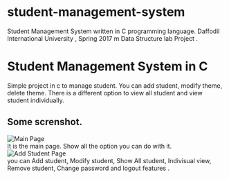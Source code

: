 # student-management-system

Student Management System written in C programming language. Daffodil International University , Spring 2017 m Data Structure lab Project . <br> 
<h1>Student Management System in C</h1>
<p>Simple project in c to manage student. You can add student, modify theme, delete theme. There is a different option to view all student and view student individually. 
</p>
<h2>Some screnshot.</h2>


![Main Page](<img width="768" alt="Screenshot 2023-12-07 221645" src="https://github.com/mayank-kumar8070/student-management-system/assets/67200147/210be5dd-e109-4526-ac8d-1da488a0f066">)
<br>
It is the main page. Show all the option you can do with it. 
<br>
![Add Student Page](<img width="848" alt="Screenshot 2023-12-07 221654" src="https://github.com/mayank-kumar8070/student-management-system/assets/67200147/bc4c382b-36c9-40cf-84f6-a34894d50509">)
<br>
you can Add student, Modify student, Show All student, Indivisual view, Remove student, Change password and logout features .  
<br>
